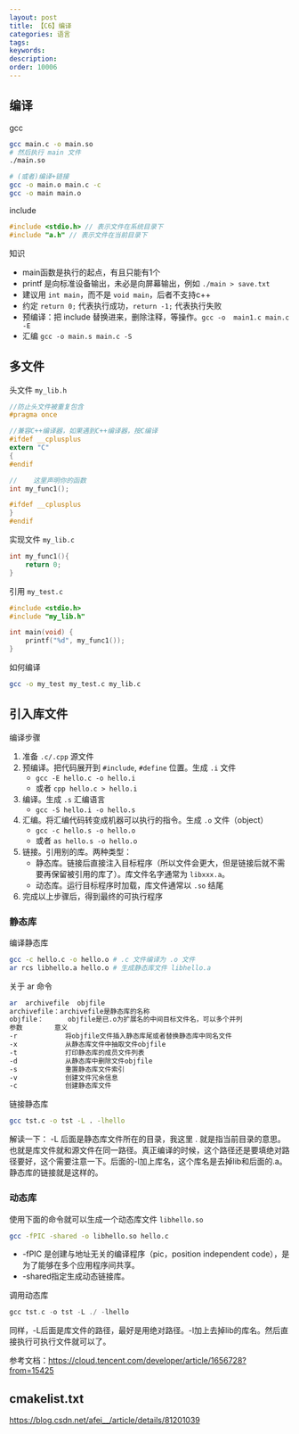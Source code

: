 ```yaml
---
layout: post
title: 【C6】编译
categories: 语言
tags:
keywords:
description:
order: 10006
---
```




## 编译

gcc
```bash
gcc main.c -o main.so
# 然后执行 main 文件
./main.so

# (或者)编译+链接
gcc -o main.o main.c -c
gcc -o main main.o
```

include
```c
#include <stdio.h> // 表示文件在系统目录下
#include "a.h" // 表示文件在当前目录下
```

知识
- main函数是执行的起点，有且只能有1个
- printf 是向标准设备输出，未必是向屏幕输出，例如 `./main > save.txt`
- 建议用 `int main`，而不是 `void main`，后者不支持c++
- 约定 `return 0;` 代表执行成功，`return -1;` 代表执行失败
- 预编译：把 include 替换进来，删除注释，等操作。`gcc -o  main1.c main.c -E`
- 汇编 `gcc -o main.s main.c -S`




## 多文件

头文件 `my_lib.h`
```c
//防止头文件被重复包含
#pragma once

//兼容C++编译器，如果遇到C++编译器，按C编译
#ifdef __cplusplus
extern "C"
{
#endif

//    这里声明你的函数
int my_func1();

#ifdef __cplusplus
}
#endif
```

实现文件 `my_lib.c`
```c
int my_func1(){
    return 0;
}
```

引用 `my_test.c`
```c
#include <stdio.h>
#include "my_lib.h"

int main(void) {
    printf("%d", my_func1());
}
```

如何编译
```bash
gcc -o my_test my_test.c my_lib.c
```


## 引入库文件



编译步骤
1. 准备 `.c/.cpp` 源文件
2. 预编译。把代码展开到 `#include`, `#define` 位置。生成 `.i` 文件
    - `gcc -E hello.c -o hello.i`
    - 或者 `cpp hello.c > hello.i`
3. 编译。生成 `.s` 汇编语言
    - `gcc -S hello.i -o hello.s`
4. 汇编。将汇编代码转变成机器可以执行的指令。生成 `.o` 文件（object）
    - `gcc -c hello.s -o hello.o`
    - 或者 `as hello.s -o hello.o`
5. 链接。引用别的库。两种类型：
    - 静态库。链接后直接注入目标程序（所以文件会更大，但是链接后就不需要再保留被引用的库了）。库文件名字通常为 `libxxx.a`。
    - 动态库。运行目标程序时加载，库文件通常以 `.so` 结尾
6. 完成以上步骤后，得到最终的可执行程序





### 静态库




编译静态库
```bash
gcc -c hello.c -o hello.o # .c 文件编译为 .o 文件
ar rcs libhello.a hello.o # 生成静态库文件 libhello.a
```

关于 ar 命令
```bash
ar  archivefile  objfile
archivefile：archivefile是静态库的名称
objfile：      objfile是已.o为扩展名的中间目标文件名，可以多个并列
参数        意义
-r            将objfile文件插入静态库尾或者替换静态库中同名文件
-x            从静态库文件中抽取文件objfile
-t            打印静态库的成员文件列表
-d            从静态库中删除文件objfile
-s            重置静态库文件索引
-v            创建文件冗余信息
-c            创建静态库文件
```


链接静态库
```bash
gcc tst.c -o tst -L . -lhello
```
解读一下： -L 后面是静态库文件所在的目录，我这里 . 就是指当前目录的意思。也就是库文件就和源文件在同一路径。真正编译的时候，这个路径还是要填绝对路径要好，这个需要注意一下。后面的-l加上库名，这个库名是去掉lib和后面的.a。静态库的链接就是这样的。




### 动态库


使用下面的命令就可以生成一个动态库文件 `libhello.so`

```bash
gcc -fPIC -shared -o libhello.so hello.c
```
- -fPIC 是创建与地址无关的编译程序（pic，position independent code），是为了能够在多个应用程序间共享。
- -shared指定生成动态链接库。


调用动态库
```c
gcc tst.c -o tst -L ./ -lhello
```

同样，-L后面是库文件的路径，最好是用绝对路径。-l加上去掉lib的库名。然后直接执行可执行文件就可以了。

参考文档：https://cloud.tencent.com/developer/article/1656728?from=15425



## cmakelist.txt


https://blog.csdn.net/afei__/article/details/81201039
